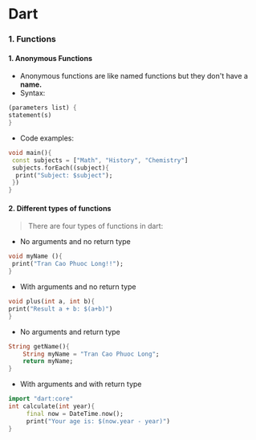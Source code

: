 # Dart

### 1. Functions

#### 1. Anonymous Functions

* Anonymous functions are like named functions but they don't have a **name.**&#x20;
* Syntax:

```dart
(parameters list) {
statement(s)
}
```

* Code examples:&#x20;

```dart
void main(){
 const subjects = ["Math", "History", "Chemistry"]
 subjects.forEach((subject){
  print("Subject: $subject");
 })
}
```

#### 2. Different types of functions

> There are four types of functions in dart:

* No arguments and no return type

```dart
void myName (){
 print("Tran Cao Phuoc Long!!");
}
```

* With arguments and no return type

```dart
void plus(int a, int b){
print("Result a + b: $(a+b)")
}
```

* No arguments and return type

```dart
String getName(){
    String myName = "Tran Cao Phuoc Long";
    return myName;
}
```

* With arguments and with return type

```dart
import "dart:core"
int calculate(int year){
     final now = DateTime.now();
     print("Your age is: $(now.year - year)")
}
```





